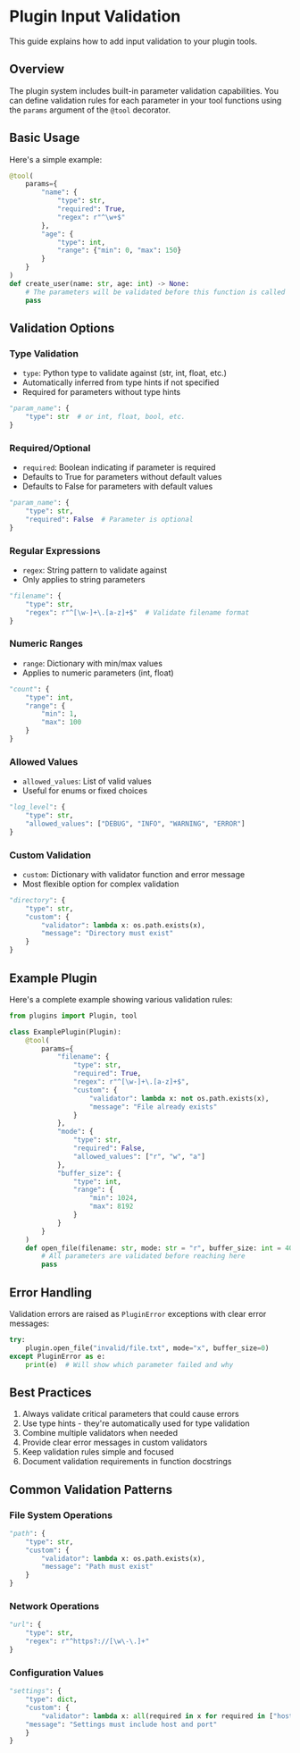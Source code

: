 # Plugin Input Validation

This guide explains how to add input validation to your plugin tools.

## Overview

The plugin system includes built-in parameter validation capabilities. You can define validation rules for each parameter in your tool functions using the `params` argument of the `@tool` decorator.

## Basic Usage

Here's a simple example:

```python
@tool(
    params={
        "name": {
            "type": str,
            "required": True,
            "regex": r"^\w+$"
        },
        "age": {
            "type": int,
            "range": {"min": 0, "max": 150}
        }
    }
)
def create_user(name: str, age: int) -> None:
    # The parameters will be validated before this function is called
    pass
```

## Validation Options

### Type Validation
- `type`: Python type to validate against (str, int, float, etc.)
- Automatically inferred from type hints if not specified
- Required for parameters without type hints

```python
"param_name": {
    "type": str  # or int, float, bool, etc.
}
```

### Required/Optional
- `required`: Boolean indicating if parameter is required
- Defaults to True for parameters without default values
- Defaults to False for parameters with default values

```python
"param_name": {
    "type": str,
    "required": False  # Parameter is optional
}
```

### Regular Expressions
- `regex`: String pattern to validate against
- Only applies to string parameters

```python
"filename": {
    "type": str,
    "regex": r"^[\w-]+\.[a-z]+$"  # Validate filename format
}
```

### Numeric Ranges
- `range`: Dictionary with min/max values
- Applies to numeric parameters (int, float)

```python
"count": {
    "type": int,
    "range": {
        "min": 1,
        "max": 100
    }
}
```

### Allowed Values
- `allowed_values`: List of valid values
- Useful for enums or fixed choices

```python
"log_level": {
    "type": str,
    "allowed_values": ["DEBUG", "INFO", "WARNING", "ERROR"]
}
```

### Custom Validation
- `custom`: Dictionary with validator function and error message
- Most flexible option for complex validation

```python
"directory": {
    "type": str,
    "custom": {
        "validator": lambda x: os.path.exists(x),
        "message": "Directory must exist"
    }
}
```

## Example Plugin

Here's a complete example showing various validation rules:

```python
from plugins import Plugin, tool

class ExamplePlugin(Plugin):
    @tool(
        params={
            "filename": {
                "type": str,
                "required": True,
                "regex": r"^[\w-]+\.[a-z]+$",
                "custom": {
                    "validator": lambda x: not os.path.exists(x),
                    "message": "File already exists"
                }
            },
            "mode": {
                "type": str,
                "required": False,
                "allowed_values": ["r", "w", "a"]
            },
            "buffer_size": {
                "type": int,
                "range": {
                    "min": 1024,
                    "max": 8192
                }
            }
        }
    )
    def open_file(filename: str, mode: str = "r", buffer_size: int = 4096):
        # All parameters are validated before reaching here
        pass
```

## Error Handling

Validation errors are raised as `PluginError` exceptions with clear error messages:

```python
try:
    plugin.open_file("invalid/file.txt", mode="x", buffer_size=0)
except PluginError as e:
    print(e)  # Will show which parameter failed and why
```

## Best Practices

1. Always validate critical parameters that could cause errors
2. Use type hints - they're automatically used for type validation
3. Combine multiple validators when needed
4. Provide clear error messages in custom validators
5. Keep validation rules simple and focused
6. Document validation requirements in function docstrings

## Common Validation Patterns

### File System Operations
```python
"path": {
    "type": str,
    "custom": {
        "validator": lambda x: os.path.exists(x),
        "message": "Path must exist"
    }
}
```

### Network Operations
```python
"url": {
    "type": str,
    "regex": r"^https?://[\w\-\.]+"
}
```

### Configuration Values
```python
"settings": {
    "type": dict,
    "custom": {
        "validator": lambda x: all(required in x for required in ["host", "port"]),
    "message": "Settings must include host and port"
    }
}
```
